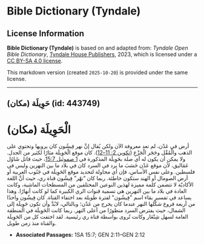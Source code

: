 # Bible Dictionary (Tyndale)

## License Information

**Bible Dictionary (Tyndale)** is based on and adapted from: _Tyndale Open Bible Dictionary_, [Tyndale House Publishers](https://tyndaleopenresources.com/), 2023, which is licensed under a [CC BY-SA 4.0 license](https://creativecommons.org/licenses/by-sa/4.0/legalcode.en).

This markdown version (created `2025-10-20`) is provided under the same license.



--------------------------------

## حَوِيلَة (مكان) (id: 443749)

الْحَوِيلَة (مكان)
==================

أرض في عَدْن، لم تعد معروفة الآن ولكن يُقال إنَّ نهر فِيشُون كان يرويها وتحتوي على الذهب والْمُقْل وحَجَر الْجَزْعِ ([تكوين 2: 11–12](https://ref.ly/Gen2:11-Gen2:12)). كان موقع الْحَوِيلَة مثارًا لكثير من الجدل. ولا يمكن أن يكون له أي صلة بحَوِيلَة المذكورة في [1 صموئيل 15:7](https://ref.ly/1Sam15:7)، حيث قاتل شَاوُل عَمَاليق، لأن موقع عَدْن حَسَبَ ما يرد في السرد كان في بلاد ما بين النهرين وليس في فلسطين. وعلى نفس الأساس، فإن أي محاولة لتحديد موقع الحَوِيلَة في جَنُوب العربية أو أرض الصومال أو الهند ستكون خاطئة. ربما كان “نهْر” فِيشُون قناة ري، حيث أنَّ اللغة الأكاديّة لا تتضمن كلمة مميزة لهذين النوعين المختلفين من المسطحات الماشية، وكانت العادة في بلاد ما بين النهرين هي تسمية قنوات الري الكبيرة كما لو كانت أنهارًا. وهذا يساعد في تفسير بقاء اسم "فِيشُون" لفترة طويلة بعد اختفاء القناة. كان فِيشُون واحدًا من أربعة فروع شكَّلها النهر عندما كان يخرج من عَدْن؛ وبالتالي، لابُدَّ وأن تكون حَوِيلَة إلى الشمال، حيث يفترض السرد منظورًا من أعلى النهر. ربما كانت الحَوِيلَة في المنطقة العامة لسهل شِنْعَار وكانت تُروى بواسطة قناة ري رئيسية. لقد اختفت كل من الحَوِيلَة والقناة منذ زمن طويل.

* **Associated Passages:** 1SA 15:7; GEN 2:11–GEN 2:12

